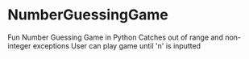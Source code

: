 # NumberGuessingGame
 Fun Number Guessing Game in Python
 Catches out of range and non-integer exceptions
 User can play game until 'n' is inputted

